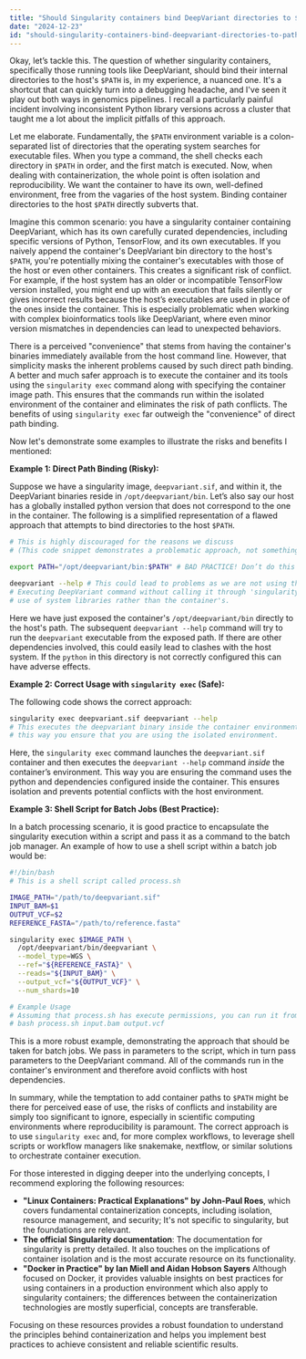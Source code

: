 ```yaml
---
title: "Should Singularity containers bind DeepVariant directories to $PATH?"
date: "2024-12-23"
id: "should-singularity-containers-bind-deepvariant-directories-to-path"
---
```


Okay, let’s tackle this. The question of whether singularity containers, specifically those running tools like DeepVariant, should bind their internal directories to the host's `$PATH` is, in my experience, a nuanced one. It's a shortcut that can quickly turn into a debugging headache, and I've seen it play out both ways in genomics pipelines. I recall a particularly painful incident involving inconsistent Python library versions across a cluster that taught me a lot about the implicit pitfalls of this approach.

Let me elaborate. Fundamentally, the `$PATH` environment variable is a colon-separated list of directories that the operating system searches for executable files. When you type a command, the shell checks each directory in `$PATH` in order, and the first match is executed. Now, when dealing with containerization, the whole point is often isolation and reproducibility. We want the container to have its own, well-defined environment, free from the vagaries of the host system. Binding container directories to the host `$PATH` directly subverts that.

Imagine this common scenario: you have a singularity container containing DeepVariant, which has its own carefully curated dependencies, including specific versions of Python, TensorFlow, and its own executables. If you naively append the container's DeepVariant bin directory to the host's `$PATH`, you're potentially mixing the container's executables with those of the host or even other containers. This creates a significant risk of conflict. For example, if the host system has an older or incompatible TensorFlow version installed, you might end up with an execution that fails silently or gives incorrect results because the host’s executables are used in place of the ones inside the container. This is especially problematic when working with complex bioinformatics tools like DeepVariant, where even minor version mismatches in dependencies can lead to unexpected behaviors.

There is a perceived "convenience" that stems from having the container's binaries immediately available from the host command line. However, that simplicity masks the inherent problems caused by such direct path binding. A better and much safer approach is to execute the container and its tools using the `singularity exec` command along with specifying the container image path. This ensures that the commands run within the isolated environment of the container and eliminates the risk of path conflicts. The benefits of using `singularity exec` far outweigh the "convenience" of direct path binding.

Now let's demonstrate some examples to illustrate the risks and benefits I mentioned:

**Example 1: Direct Path Binding (Risky):**

Suppose we have a singularity image, `deepvariant.sif`, and within it, the DeepVariant binaries reside in `/opt/deepvariant/bin`. Let’s also say our host has a globally installed python version that does not correspond to the one in the container. The following is a simplified representation of a flawed approach that attempts to bind directories to the host `$PATH`.

```bash
# This is highly discouraged for the reasons we discuss
# (This code snippet demonstrates a problematic approach, not something you should follow.)

export PATH="/opt/deepvariant/bin:$PATH" # BAD PRACTICE! Don’t do this

deepvariant --help # This could lead to problems as we are not using the correct environment
# Executing DeepVariant command without calling it through 'singularity exec' can lead to
# use of system libraries rather than the container's.
```
Here we have just exposed the container's `/opt/deepvariant/bin` directly to the host's path. The subsequent `deepvariant --help` command will try to run the `deepvariant` executable from the exposed path. If there are other dependencies involved, this could easily lead to clashes with the host system. If the `python` in this directory is not correctly configured this can have adverse effects.

**Example 2: Correct Usage with `singularity exec` (Safe):**

The following code shows the correct approach:
```bash
singularity exec deepvariant.sif deepvariant --help
# This executes the deepvariant binary inside the container environment
# this way you ensure that you are using the isolated environment.
```

Here, the `singularity exec` command launches the `deepvariant.sif` container and then executes the `deepvariant --help` command *inside* the container’s environment. This way you are ensuring the command uses the python and dependencies configured inside the container. This ensures isolation and prevents potential conflicts with the host environment.

**Example 3: Shell Script for Batch Jobs (Best Practice):**

In a batch processing scenario, it is good practice to encapsulate the singularity execution within a script and pass it as a command to the batch job manager. An example of how to use a shell script within a batch job would be:

```bash
#!/bin/bash
# This is a shell script called process.sh

IMAGE_PATH="/path/to/deepvariant.sif"
INPUT_BAM=$1
OUTPUT_VCF=$2
REFERENCE_FASTA="/path/to/reference.fasta"

singularity exec $IMAGE_PATH \
  /opt/deepvariant/bin/deepvariant \
  --model_type=WGS \
  --ref="${REFERENCE_FASTA}" \
  --reads="${INPUT_BAM}" \
  --output_vcf="${OUTPUT_VCF}" \
  --num_shards=10

# Example Usage
# Assuming that process.sh has execute permissions, you can run it from bash
# bash process.sh input.bam output.vcf

```
This is a more robust example, demonstrating the approach that should be taken for batch jobs. We pass in parameters to the script, which in turn pass parameters to the DeepVariant command. All of the commands run in the container's environment and therefore avoid conflicts with host dependencies.

In summary, while the temptation to add container paths to `$PATH` might be there for perceived ease of use, the risks of conflicts and instability are simply too significant to ignore, especially in scientific computing environments where reproducibility is paramount. The correct approach is to use `singularity exec` and, for more complex workflows, to leverage shell scripts or workflow managers like snakemake, nextflow, or similar solutions to orchestrate container execution.

For those interested in digging deeper into the underlying concepts, I recommend exploring the following resources:

*   **"Linux Containers: Practical Explanations" by John-Paul Roes**, which covers fundamental containerization concepts, including isolation, resource management, and security; It's not specific to singularity, but the foundations are relevant.
*   **The official Singularity documentation**: The documentation for singularity is pretty detailed. It also touches on the implications of container isolation and is the most accurate resource on its functionality.
*   **"Docker in Practice" by Ian Miell and Aidan Hobson Sayers** Although focused on Docker, it provides valuable insights on best practices for using containers in a production environment which also apply to singularity containers; the differences between the containerization technologies are mostly superficial, concepts are transferable.

Focusing on these resources provides a robust foundation to understand the principles behind containerization and helps you implement best practices to achieve consistent and reliable scientific results.
